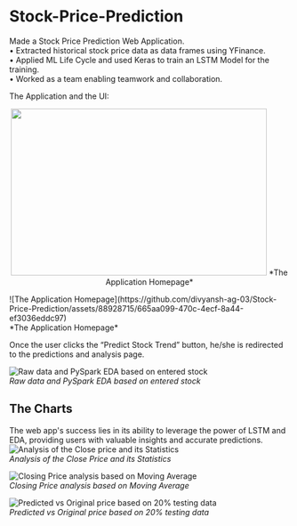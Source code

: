 # Stock-Price-Prediction
Made a Stock Price Prediction Web Application.<br>
• Extracted historical stock price data as data frames using YFinance.<br>
• Applied ML Life Cycle and used Keras to train an LSTM Model for the
training.<br>
• Worked as a team enabling teamwork and collaboration.<br>

The Application and the UI: <br>
<p align="center">
  <img width="460" height="300" src="https://github.com/divyansh-ag-03/Stock-Price-Prediction/assets/88928715/665aa099-470c-4ecf-8a44-ef3036eddc97">
    *The Application Homepage*
</p>
![The Application Homepage](https://github.com/divyansh-ag-03/Stock-Price-Prediction/assets/88928715/665aa099-470c-4ecf-8a44-ef3036eddc97) <br>
*The Application Homepage*

Once the user clicks the “Predict Stock Trend” button, he/she is redirected to the predictions and analysis page. <br>

![Raw data and PySpark EDA based on entered stock](https://github.com/divyansh-ag-03/Stock-Price-Prediction/assets/88928715/65d0c54a-a967-4c23-980b-598eb7ff32ec) <br>
*Raw data and PySpark EDA based on entered stock*

## The Charts 

The web app's success lies in its ability to leverage the power of LSTM and EDA, providing users with valuable insights and accurate predictions. <br>
![Analysis of the Close price and its Statistics](https://github.com/divyansh-ag-03/Stock-Price-Prediction/assets/88928715/5b9b4744-3ec8-4748-b119-b8bf0eb35876) <br>
*Analysis of the Close Price and its Statistics*

![Closing Price analysis based on Moving Average](https://github.com/divyansh-ag-03/Stock-Price-Prediction/assets/88928715/66a4f978-4a56-497b-b26c-0ab1d9e5c59b) <br>
*Closing Price analysis based on Moving Average*

![Predicted vs Original price based on 20% testing data](https://github.com/divyansh-ag-03/Stock-Price-Prediction/assets/88928715/e5a5bdd7-2dbf-4913-8464-827f307dd833) <br>
*Predicted vs Original price based on 20% testing data*
